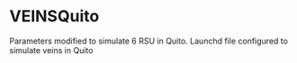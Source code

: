 # VEINSQuito
Parameters modified to simulate 6 RSU in Quito.
Launchd file configured to simulate veins in Quito
